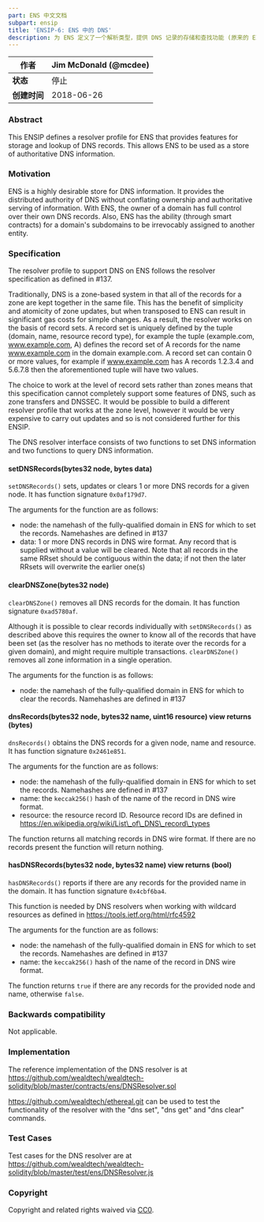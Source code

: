 ```yaml
---
part: ENS 中文文档
subpart: ensip
title: 'ENSIP-6: ENS 中的 DNS'
description: 为 ENS 定义了一个解析类型，提供 DNS 记录的存储和查找功能 (原来的 EIP-1185)。
---
```



| **作者**  | Jim McDonald (@mcdee) |
| ----------- | --------------------- |
| **状态**  | 停止              |
| **创建时间** | 2018-06-26            |

### Abstract

This ENSIP defines a resolver profile for ENS that provides features for storage and lookup of DNS records. This allows ENS to be used as a store of authoritative DNS information.

### Motivation

ENS is a highly desirable store for DNS information. It provides the distributed authority of DNS without conflating ownership and authoritative serving of information. With ENS, the owner of a domain has full control over their own DNS records. Also, ENS has the ability (through smart contracts) for a domain's subdomains to be irrevocably assigned to another entity.

### Specification

The resolver profile to support DNS on ENS follows the resolver specification as defined in #137.

Traditionally, DNS is a zone-based system in that all of the records for a zone are kept together in the same file. This has the benefit of simplicity and atomicity of zone updates, but when transposed to ENS can result in significant gas costs for simple changes. As a result, the resolver works on the basis of record sets. A record set is uniquely defined by the tuple (domain, name, resource record type), for example the tuple (example.com, www.example.com, A) defines the record set of A records for the name www.example.com in the domain example.com. A record set can contain 0 or more values, for example if www.example.com has A records 1.2.3.4 and 5.6.7.8 then the aforementioned tuple will have two values.

The choice to work at the level of record sets rather than zones means that this specification cannot completely support some features of DNS, such as zone transfers and DNSSEC. It would be possible to build a different resolver profile that works at the zone level, however it would be very expensive to carry out updates and so is not considered further for this ENSIP.

The DNS resolver interface consists of two functions to set DNS information and two functions to query DNS information.

#### setDNSRecords(bytes32 node, bytes data)

`setDNSRecords()` sets, updates or clears 1 or more DNS records for a given node. It has function signature `0x0af179d7`.

The arguments for the function are as follows:

* node: the namehash of the fully-qualified domain in ENS for which to set the records. Namehashes are defined in #137
* data: 1 or more DNS records in DNS wire format. Any record that is supplied without a value will be cleared. Note that all records in the same RRset should be contiguous within the data; if not then the later RRsets will overwrite the earlier one(s)

#### clearDNSZone(bytes32 node)

`clearDNSZone()` removes all DNS records for the domain. It has function signature `0xad5780af`.

Although it is possible to clear records individually with `setDNSRecords()` as described above this requires the owner to know all of the records that have been set (as the resolver has no methods to iterate over the records for a given domain), and might require multiple transactions. `clearDNSZone()` removes all zone information in a single operation.

The arguments for the function is as follows:

* node: the namehash of the fully-qualified domain in ENS for which to clear the records. Namehashes are defined in #137

#### dnsRecords(bytes32 node, bytes32 name, uint16 resource) view returns (bytes)

`dnsRecords()` obtains the DNS records for a given node, name and resource. It has function signature `0x2461e851`.

The arguments for the function are as follows:

* node: the namehash of the fully-qualified domain in ENS for which to set the records. Namehashes are defined in #137
* name: the `keccak256()` hash of the name of the record in DNS wire format.
* resource: the resource record ID. Resource record IDs are defined in https://en.wikipedia.org/wiki/List\_of\_DNS\_record\_types

The function returns all matching records in DNS wire format. If there are no records present the function will return nothing.

#### hasDNSRecords(bytes32 node, bytes32 name) view returns (bool)

`hasDNSRecords()` reports if there are any records for the provided name in the domain. It has function signature `0x4cbf6ba4`.

This function is needed by DNS resolvers when working with wildcard resources as defined in https://tools.ietf.org/html/rfc4592

The arguments for the function are as follows:

* node: the namehash of the fully-qualified domain in ENS for which to set the records. Namehashes are defined in #137
* name: the `keccak256()` hash of the name of the record in DNS wire format.

The function returns `true` if there are any records for the provided node and name, otherwise `false`.

### Backwards compatibility

Not applicable.

### Implementation

The reference implementation of the DNS resolver is at https://github.com/wealdtech/wealdtech-solidity/blob/master/contracts/ens/DNSResolver.sol

https://github.com/wealdtech/ethereal.git can be used to test the functionality of the resolver with the "dns set", "dns get" and "dns clear" commands.

### Test Cases

Test cases for the DNS resolver are at https://github.com/wealdtech/wealdtech-solidity/blob/master/test/ens/DNSResolver.js

### Copyright

Copyright and related rights waived via [CC0](https://creativecommons.org/publicdomain/zero/1.0/).
